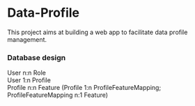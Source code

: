 # Data-Profile

This project aims at building a web app to facilitate data profile management.

### Database design
User n:n Role<br />
User 1:n Profile<br />
Profile n:n Feature (Profile 1:n ProfileFeatureMapping; ProfileFeatureMapping n:1 Feature)
